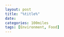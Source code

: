 ```yaml
---
layout: post
title: "%title%"
date: 
categories: 100miles
tags: [Environment, Food]
---
```



<!--more-->


